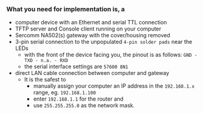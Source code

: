 ### What you need for implementation is, a

- computer device with an Ethernet and serial TTL connection
- TFTP server and Console client running on your computer
- Sercomm NA502(s) gateway with the cover/housing removed
- 3-pin serial connection to the unpopulated `4-pin solder pads` near the LEDs
  - with the front of the device facing you, the pinout is as follows: `GND - TXD - n.a. - RXD`
  - the serial interface settings are `57600 8N1`
- direct LAN cable connection between computer and gateway
  - It is the safest to
    - manually assign your computer an IP address in the `192.168.1.x` range, eg. `192.168.1.100` 
    - enter `192.168.1.1` for the router and 
    - use `255.255.255.0` as the network mask.
